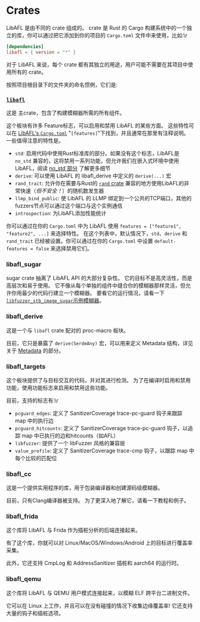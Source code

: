 # Crates

LibAFL 是由不同的 crate 组成的。
crate 是 Rust 的 Cargo 构建系统中的一个独立的库，你可以通过把它添加到你的项目的 `Cargo.toml` 文件中来使用，比如:\r

```toml
[dependencies]
libafl = { version = "*" }
```

对于 LibAFL 来说，每个 crate 都有其独立的用途，用户可能不需要在其项目中使用所有的 crate。

按照项目根目录下的文件夹的命名惯例，它们是:

### [`libafl`](https://github.com/AFLplusplus/LibAFL/tree/main/libafl)

这是 主crate，包含了构建模糊器所需的所有组件。

这个板块有许多 Feature标志，可以启用和禁用 LibAFL 的某些方面。
这些特性可以在 [LibAFL's `Cargo.toml`](https://github.com/AFLplusplus/LibAFL/blob/main/libafl/Cargo.toml) "`[features]`"下找到，并且通常在那里有注释说明。
一些值得注意的特性是。

- `std`: 启用代码中使用Rust标准库的部分。如果没有这个标志，LibAFL是 `no_std` 兼容的，这将禁用一系列功能，但允许我们在嵌入式环境中使用LibAFL，阅读 [no_std`部分](../advanced_features/no_std/no_std.md) 了解更多细节
- `derive`: 可以使用 LibAFL 的 libafl_derive 中定义的 `derive(...)` 宏
- `rand_trait`: 允许你在需要与Rust的 [`rand` crate](https://crates.io/crates/rand) 兼容的地方使用LibAFL的非常快速（*但不安全！*）的随机数发生器
- `llmp_bind_public`: 使 LibAFL 的 LLMP 绑定到一个公共的TCP端口，其他的fuzzers节点可以通过这个端口与这个实例通信
- `introspection`: 为LibAFL添加性能统计

你可以通过在你的 `Cargo.toml` 中为 LibAFL 使用 `features = ["feature1", "feature2", ...]` 来选择特性。
在这个列表中，默认情况下，`std`、`derive` 和 `rand_trait` 已经被设置。你可以通过在你的 `Cargo.toml` 中设置 `default-features = false` 来选择禁用它们。

### libafl_sugar

sugar crate 抽离了 LibAFL API 的大部分复杂性。
它的目标不是高灵活性，而是高层次和易于使用。
它不像从每个单独的组件中缝合你的模糊器那样灵活，但允许你用最少的代码行建立一个模糊器。
要看它的运行情况，请看一下[`libfuzzer_stb_image_sugar`示例模糊器](https://github.com/AFLplusplus/LibAFL/tree/main/fuzzers/libfuzzer_stb_image_sugar)。

### libafl_derive

这是一个与 `libafl` crate 配对的 proc-macro 板块。

目前，它只是暴露了 `derive(SerdeAny)` 宏，可以用来定义 Metadata 结构，详见关于 [Metadata](../design/metadata.md) 的部分。

### libafl_targets

这个板块提供了与目标交互的代码，并对其进行检测。
为了在编译时启用和禁用功能，使用功能标志来启用和禁用这些功能。

目前，支持的标志有:\r

- `pcguard_edges`: 定义了 SanitizerCoverage trace-pc-guard 钩子来跟踪 map 中的执行边
- `pcguard_hitcounts`: 定义了 SanitizerCoverage trace-pc-guard 钩子，以追踪 map 中已执行的边和hitcounts（如AFL）
- `libfuzzer`: 提供了一个 libFuzzer 风格的兼容层
- `value_profile`: 定义了 SanitizerCoverage trace-cmp 钩子，以跟踪 map 中每个比较的匹配位

### libafl_cc

这是一个提供实用程序的库，用于包装编译器和创建源码级模糊器。

目前，只有Clang编译器被支持。
为了更深入地了解它，请看一下教程和例子。

### libafl_frida

这个库将 LibAFL 与 Frida 作为插桩分析的后端连接起来。

有了这个库，你就可以对 Linux/MacOS/Windows/Android 上的目标进行覆盖率采集。

此外，它还支持 CmpLog 和 AddressSanitizer 插桩和 aarch64 的运行时。

### libafl_qemu

这个库将 LibAFL 与 QEMU 用户模式连接起来，以模糊 ELF 跨平台二进制文件。

它可以在 Linux 上工作，并且可以在没有碰撞的情况下收集边缘覆盖率!
它还支持大量的钩子和插桩选项。

